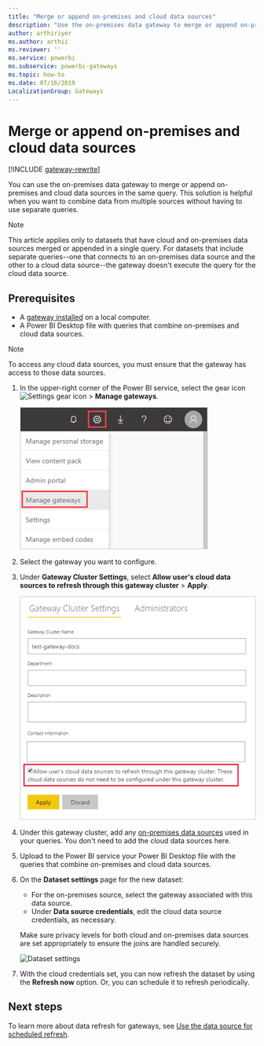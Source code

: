 ```yaml
---
title: "Merge or append on-premises and cloud data sources"
description: "Use the on-premises data gateway to merge or append on-premises and cloud data sources in the same query."
author: arthiriyer
ms.author: arthii
ms.reviewer: ''
ms.service: powerbi
ms.subservice: powerbi-gateways
ms.topic: how-to
ms.date: 07/16/2019
LocalizationGroup: Gateways
---
```


# Merge or append on-premises and cloud data sources

[!INCLUDE [gateway-rewrite](../includes/gateway-rewrite.md)]

You can use the on-premises data gateway to merge or append on-premises and cloud data sources in the same query. This solution is helpful when you want to combine data from multiple sources without having to use separate queries.

>[!NOTE]
>This article applies only to datasets that have cloud and on-premises data sources merged or appended in a single query. For datasets that include separate queries--one that connects to an on-premises data source and the other to a cloud data source--the gateway doesn't execute the query for the cloud data source.

## Prerequisites

- A [gateway installed](/data-integration/gateway/service-gateway-install) on a local computer.
- A Power BI Desktop file with queries that combine on-premises and cloud data sources.

>[!NOTE]
>To access any cloud data sources, you must ensure that the gateway has access to those data sources.

1. In the upper-right corner of the Power BI service, select the gear icon ![Settings gear icon](media/service-gateway-mashup-on-premises-cloud/icon-gear.png) > **Manage gateways**.

    ![Manage gateways](media/service-gateway-mashup-on-premises-cloud/manage-gateways.png)

2. Select the gateway you want to configure.

3. Under **Gateway Cluster Settings**, select **Allow user's cloud data sources to refresh through this gateway cluster** > **Apply**.

    ![Refresh through this gateway cluster](media/service-gateway-mashup-on-premises-cloud/refresh-gateway-cluster.png)

4. Under this gateway cluster, add any [on-premises data sources](service-gateway-enterprise-manage-scheduled-refresh.md#add-a-data-source) used in your queries. You don't need to add the cloud data sources here.

5. Upload to the Power BI service your Power BI Desktop file with the queries that combine on-premises and cloud data sources.

6. On the **Dataset settings** page for the new dataset:

   - For the on-premises source, select the gateway associated with this data source.
   - Under **Data source credentials**, edit the cloud data source credentials, as necessary.

    Make sure privacy levels for both cloud and on-premises data sources are set appropriately to ensure the joins are handled securely.

     ![Dataset settings](media/service-gateway-mashup-on-premises-cloud/dataset-settings.png)

7. With the cloud credentials set, you can now refresh the dataset by using the **Refresh now** option. Or, you can schedule it to refresh periodically.

## Next steps

To learn more about data refresh for gateways, see [Use the data source for scheduled refresh](service-gateway-enterprise-manage-scheduled-refresh.md#use-the-data-source-for-scheduled-refresh).
